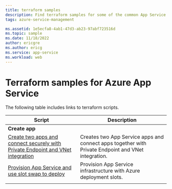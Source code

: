 ```yaml
---
title: terraform samples
description: Find terraform samples for some of the common App Service scenarios. Learn how to automate your App Service deployment or management tasks.
tags: azure-service-management

ms.assetid: 1e5ecfa8-4ab1-47d3-ab23-97abf723516d
ms.topic: sample
ms.date: 11/18/2022
author: ericgre
ms.author: ericg
ms.service: app-service
ms.workload: web
---
```

# Terraform samples for Azure App Service

The following table includes links to terraform scripts.

| Script | Description |
|-|-|
|**Create app**||
| [Create two apps and connect securely with Private Endpoint and VNet integration](./scripts/terraform-secure-backend-frontend.md )| Creates two App Service apps and connect apps together with Private Endpoint and VNet integration. |
| [Provision App Service and use slot swap to deploy](/azure/developer/terraform/provision-infrastructure-using-azure-deployment-slots)| Provision App Service infrastructure with Azure deployment slots. |
| | |